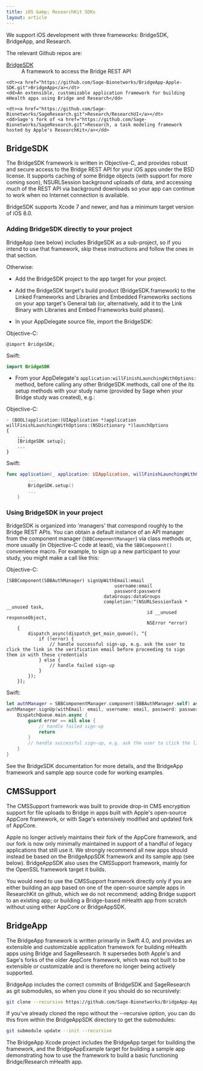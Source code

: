 ```yaml
---
title: iOS &amp; ResearchKit SDKs
layout: article
---
```


<div class="ui positive message">
<p>We support iOS development with three frameworks: BridgeSDK, BridgeApp, and Research.</p>

<p>The relevant Github repos are:</p>

<dl>
    <dt><a href="https://github.com/Sage-Bionetworks/Bridge-iOS-SDK.git">BridgeSDK</a></dt>
    <dd>A framework to access the Bridge REST API</dd>

    <dt><a href="https://github.com/Sage-Bionetworks/BridgeApp-Apple-SDK.git">BridgeApp</a></dt>
    <dd>An extensible, customizable application framework for building mHealth apps using Bridge and Research</dd>

    <dt><a href="https://github.com/Sage-Bionetworks/SageResearch.git">Research/ResearchUI</a></dt>
    <dd>Sage's fork of <a href="https://github.com/Sage-Bionetworks/SageResearch.git">Research, a task modeling framework hosted by Apple's ResearchKit</a></dd>
</dl>
</div>

## BridgeSDK

The BridgeSDK framework is written in Objective-C, and provides robust and secure access to the Bridge REST API for your iOS apps under the BSD license. It supports caching of some Bridge objects (with support for more coming soon), NSURLSession background uploads of data, and accessing much of the REST API via background downloads so your app can continue to work when no Internet connection is available.

BridgeSDK supports Xcode 7 and newer, and has a minimum target version of iOS 8.0.

### Adding BridgeSDK directly to your project

BridgeApp (see below) includes BridgeSDK as a sub-project, so if you intend to use that framework, skip these instructions and follow the ones in that section.

Otherwise:

- Add the BridgeSDK project to the app target for your project.

- Add the BridgeSDK target's build product (BridgeSDK.framework) to the Linked Frameworks and Libraries and Embedded Frameworks sections on your app target's General tab (or, alternatively, add it to the Link Binary with Libraries and Embed Frameworks build phases).

- In your AppDelegate source file, import the BridgeSDK:

Objective-C:

```objc
@import BridgeSDK;
```

Swift:

```swift
import BridgeSDK
```

- From your AppDelegate's `application:willFinishLaunchingWithOptions:` method, before calling any other BridgeSDK methods, call one of the its setup methods with your study name (provided by Sage when your Bridge study was created), e.g.:

Objective-C:

```objc
- (BOOL)application:(UIApplication *)application willFinishLaunchingWithOptions:(NSDictionary *)launchOptions
{
	...
	[BridgeSDK setup];
	...
}
```

Swift:

```swift
func application(_ application: UIApplication, willFinishLaunchingWithOptions launchOptions: [UIApplicationLaunchOptionsKey: Any]?) -> Bool {
        ...
        BridgeSDK.setup()
        ...
    }
```

### Using BridgeSDK in your project

BridgeSDK is organized into 'managers' that correspond roughly to the Bridge REST APIs. You can obtain a default instance of an API manager from the component manager (`SBBComponentManager`) via class methods or, more usually (in Objective-C code at least), via the `SBBComponent()` convenience macro. For example, to sign up a new participant to your study, you might make a call like this:

Objective-C:

```objc
[SBBComponent(SBBAuthManager) signUpWithEmail:email
                                        username:email
                                        password:password
                                    dataGroups:dataGroups
                                    completion:^(NSURLSessionTask * __unused task,
                                                    id __unused responseObject,
                                                    NSError *error)
    {
        dispatch_async(dispatch_get_main_queue(), ^{
            if (!error) {
                // handle successful sign-up, e.g. ask the user to click the link in the verification email before proceeding to sign them in with these credentials
            } else {
                // handle failed sign-up
            }
        });
    }];
```

Swift:

```swift
let authManager = SBBComponentManager.component(SBBAuthManager.self) as! SBBAuthManagerProtocol
authManager.signUp(withEmail: email, username: email, password: password) { (_, responseObject, error) in
    DispatchQueue.main.async {
        guard error == nil else {
            // handle failed sign-up
            return
        }
        // handle successful sign-up, e.g. ask the user to click the link in the verification email before proceeding to sign them in with these credentials
    }
}
```

See the BridgeSDK documentation for more details, and the BridgeApp framework and sample app source code for working examples.

## CMSSupport

The CMSSupport framework was built to provide drop-in CMS encryption support for file uploads to Bridge in apps built with Apple's open-source AppCore framework, or with Sage's extensively modified and updated fork of AppCore. 

Apple no longer actively maintains their fork of the AppCore framework, and our fork is now only minimally maintained in support of a handful of legacy applications that still use it. We strongly recommend all new apps should instead be based on the BridgeAppSDK framework and its sample app (see below). BridgeAppSDK also uses the CMSSupport framework, mainly for the OpenSSL framework target it builds.

You would need to use the CMSSupport framework directly only if you are either building an app based on one of the open-source sample apps in ResearchKit on github, which we do not recommend; adding Bridge support to an existing app; or building a Bridge-based mHealth app from scratch without using either AppCore or BridgeAppSDK.

## BridgeApp

The BridgeApp framework is written primarily in Swift 4.0, and provides an extensible and customizable application framework for building mHealth apps using Bridge and SageResearch. It supersedes both Apple's and Sage's forks of the older AppCore framework, which was not built to be extensible or customizable and is therefore no longer being actively supported.

BridgeApp includes the correct commits of BridgeSDK and SageResearch as git submodules, so when you clone it you should do so recursively:

```bash
git clone --recursive https://github.com/Sage-Bionetworks/BridgeApp-Apple-SDK.git
```

If you've already cloned the repo without the --recursive option, you can do this from within the BridgeAppSDK directory to get the submodules:

```bash
git submodule update --init --recursive
```

The BridgeApp Xcode project includes the BridgeApp target for building the framework, and the BridgeAppExample target for building a sample app demonstrating how to use the framework to build a basic functioning Bridge/Research mHealth app.
